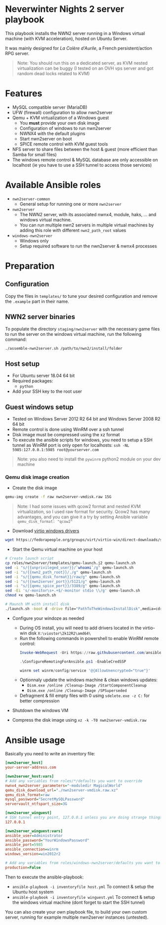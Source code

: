 
# Neverwinter Nights 2 server playbook

This playbook installs the NWN2 server running in a Windows virtual machine (with KVM acceleration), hosted on Ubuntu Server.

It was mainly designed for _La Colère d'Aurile_, a French persistent/action RPG server.

> Note: You should run this on a dedicated server, as KVM nested virtualization can be buggy (I tested on an OVH vps server and got random dead locks related to KVM) 


# Features
- MySQL compatible server (MariaDB)
- UFW (firewall) configuration to allow nwn2server
- Qemu + KVM virtualization of a Windows guest
    + You __must__ provide your own disk image
    + Configuration of windows to run nwn2server
    + NWNX4 with the default plugins
    + Start nwn2server on boot
    + SPICE remote control with KVM guest tools
- NFS server to share files between the host & guest (more efficient than Samba for small files)
- The windows remote control & MySQL database are only accessible on localhost (ie you have to use a SSH tunnel to access those services)


# Available Ansible roles

- `nwn2server-common`
    + General setup for running one or more `nwn2server`
- `nwn2server`
    + The NWN2 server, with its associated nwnx4, module, haks, ... and windows virtual machine.
    + You can run multiple nwn2 servers in multiple virtual machines by adding this role with different `nwn2_path_root` values
- `windows-nwn2server`
    + Windows only
    + Setup required software to run the nwn2server & nwnx4 processes


# Preparation

## Configuration
Copy the files in `templates/` to tune your desired configuration and remove the `.example` part in their name.


## NWN2 server binaries
To populate the directory `staging/nwn2server` with the necessary game files to run the server on the windows virtual machine, run the following command:
```sh
./assemble-nwn2server.sh /path/to/nwn2/install/folder
```



## Host setup

- For Ubuntu server 18.04 64 bit
- Required packages:
    + `python`
- Add your SSH key to the root user

## Guest windows setup

- Tested on Windows Server 2012 R2 64 bit and Windows Server 2008 R2 64 bit
- Remote control is done using WinRM over a ssh tunnel
- Disk image must be compressed using the xz format
- To execute the ansible scripts for windows, you need to setup a SSH tunnel as WinRM port is only open for localhosts: `ssh -NL 5985:127.0.0.1:5985 root@yourserver.com`

> Note: you also need to install the `pywinrm` python2 module on your dev machine

### Qemu disk image creation

- Create the disk image
```sh
qemu-img create -f raw nwn2server-vmdisk.raw 15G
```

> Note: I had some issues with qcow2 format and nested KVM virtualization, so I used raw format for security. Qcow2 has many advantages, and you can give it a try by setting Ansible variable `qemu_disk_format: "qcow2"`

- Download [virtio windows drivers](https://fedoraproject.org/wiki/Windows_Virtio_Drivers#Direct_download)
```sh
wget https://fedorapeople.org/groups/virt/virtio-win/direct-downloads/stable-virtio/virtio-win.iso
```

- Start the Qemu virtual machine on your host
```sh
# Create launch script
cp roles/nwn2server/templates/qemu-launch.j2 qemu-launch.sh
sed -i "s/{{unprivileged_user}}/`whoami`/g" qemu-launch.sh
sed -i "s/{{nwn2_path_root}}/./g" qemu-launch.sh
sed -i "s/{{qemu_disk_format}}/raw/g" qemu-launch.sh
sed -i "s/{{nwn2server_port}}/5121/g" qemu-launch.sh
sed -i "s/{{qemu_spice_port}}/3389/g" qemu-launch.sh
sed -Ei 's/-monitor\s+.+$/-monitor stdio \\/g' qemu-launch.sh
chmod +x qemu-launch.sh

# Maunch VM with install disk
./launch.sh -boot d -drive file="PathToTheWindowsInstallDisk",media=cdrom -drive file=virtio-win.iso,media=cdrom
```

- Configure your windoze as needed
    + During OS install, you will need to add drivers located in the virtio-win disk `X:\viostor\2k12R2\amd64\`
    + Run the following commands in powershell to enable WinRM remote control:
      ```powershell
      Invoke-WebRequest -Uri https://raw.githubusercontent.com/ansible/ansible/devel/examples/scripts/ConfigureRemotingForAnsible.ps1 -OutFile ConfigureRemotingForAnsible.ps1

      .\ConfigureRemotingForAnsible.ps1 -EnableCredSSP

      winrm set winrm/config/service '@{AllowUnencrypted="true"}'
      ```
    + Optionnaly update the windows machine & clean windows updates:
        * `Dism.exe /online /Cleanup-Image /StartComponentCleanup`
        * `Dism.exe /online /Cleanup-Image /SPSuperseded`
    + Defragment & fill empty files with 0 using `sdelete.exe -z C:` for better compression

- Shutdown the windows VM
- Compress the disk image using `xz -k -T0 nwn2server-vmdisk.raw`


# Ansible usage

Basically you need to write an inventory file:

```ini
[nwn2server_host]
your-server-address.com

[nwn2server_host:vars]
# Add any variables from roles/*/defaults you want to override
nwnx4_nwn2server_parameters="-moduledir MagicalWorld"
qemu_disk_download_url="./nwn2server-vmdisk.raw.xz"
qemu_disk_format=raw
mysql_password="SecretMySQLPassword"
servervault_ntfspart_size=3G

[nwn2server_winguest]
# SSH tunnel entry point, 127.0.0.1 unless you are doing strange things :)
127.0.0.1

[nwn2server_winguest:vars]
ansible_user=Administrator
ansible_password="YourWindowsPassword"
ansible_port=5985
ansible_connection=winrm
windows_version=win2012r2

# Add any variables from roles/windows-nwn2server/defaults you want to override
production=False
```

Then to execute the ansible-playbook:
- `ansible-playbook -i inventoryfile host.yml` To connect & setup the Ubuntu host system
- `ansible-playbook -i inventoryfile winguest.yml` To connect & setup the windows virtual machine (dont forget to start the SSH tunnel)


You can also create your own playbook file, to build your own custom server, running for example multiple nwn2server instances (untested).
